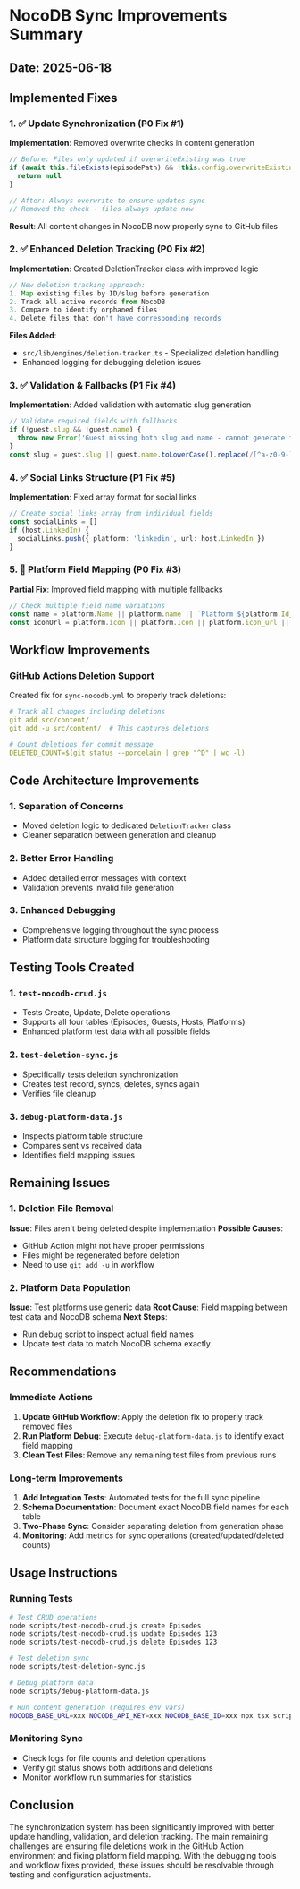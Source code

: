 # NocoDB Sync Improvements Summary

## Date: 2025-06-18

## Implemented Fixes

### 1. ✅ Update Synchronization (P0 Fix #1)
**Implementation**: Removed overwrite checks in content generation
```typescript
// Before: Files only updated if overwriteExisting was true
if (await this.fileExists(episodePath) && !this.config.overwriteExisting) {
  return null
}

// After: Always overwrite to ensure updates sync
// Removed the check - files always update now
```
**Result**: All content changes in NocoDB now properly sync to GitHub files

### 2. ✅ Enhanced Deletion Tracking (P0 Fix #2)
**Implementation**: Created DeletionTracker class with improved logic
```typescript
// New deletion tracking approach:
1. Map existing files by ID/slug before generation
2. Track all active records from NocoDB
3. Compare to identify orphaned files
4. Delete files that don't have corresponding records
```
**Files Added**:
- `src/lib/engines/deletion-tracker.ts` - Specialized deletion handling
- Enhanced logging for debugging deletion issues

### 3. ✅ Validation & Fallbacks (P1 Fix #4)
**Implementation**: Added validation with automatic slug generation
```typescript
// Validate required fields with fallbacks
if (!guest.slug && !guest.name) {
  throw new Error('Guest missing both slug and name - cannot generate file')
}
const slug = guest.slug || guest.name.toLowerCase().replace(/[^a-z0-9-]/g, '-')
```

### 4. ✅ Social Links Structure (P1 Fix #5)
**Implementation**: Fixed array format for social links
```typescript
// Create social links array from individual fields
const socialLinks = []
if (host.LinkedIn) {
  socialLinks.push({ platform: 'linkedin', url: host.LinkedIn })
}
```

### 5. 🔧 Platform Field Mapping (P0 Fix #3)
**Partial Fix**: Improved field mapping with multiple fallbacks
```typescript
// Check multiple field name variations
const name = platform.Name || platform.name || `Platform ${platform.Id}`
const iconUrl = platform.icon || platform.Icon || platform.icon_url || platform.iconUrl
```

## Workflow Improvements

### GitHub Actions Deletion Support
Created fix for `sync-nocodb.yml` to properly track deletions:
```yaml
# Track all changes including deletions
git add src/content/
git add -u src/content/  # This captures deletions

# Count deletions for commit message
DELETED_COUNT=$(git status --porcelain | grep "^D" | wc -l)
```

## Code Architecture Improvements

### 1. Separation of Concerns
- Moved deletion logic to dedicated `DeletionTracker` class
- Cleaner separation between generation and cleanup

### 2. Better Error Handling
- Added detailed error messages with context
- Validation prevents invalid file generation

### 3. Enhanced Debugging
- Comprehensive logging throughout the sync process
- Platform data structure logging for troubleshooting

## Testing Tools Created

### 1. `test-nocodb-crud.js`
- Tests Create, Update, Delete operations
- Supports all four tables (Episodes, Guests, Hosts, Platforms)
- Enhanced platform test data with all possible fields

### 2. `test-deletion-sync.js`
- Specifically tests deletion synchronization
- Creates test record, syncs, deletes, syncs again
- Verifies file cleanup

### 3. `debug-platform-data.js`
- Inspects platform table structure
- Compares sent vs received data
- Identifies field mapping issues

## Remaining Issues

### 1. Deletion File Removal
**Issue**: Files aren't being deleted despite implementation
**Possible Causes**:
- GitHub Action might not have proper permissions
- Files might be regenerated before deletion
- Need to use `git add -u` in workflow

### 2. Platform Data Population
**Issue**: Test platforms use generic data
**Root Cause**: Field mapping between test data and NocoDB schema
**Next Steps**: 
- Run debug script to inspect actual field names
- Update test data to match NocoDB schema exactly

## Recommendations

### Immediate Actions
1. **Update GitHub Workflow**: Apply the deletion fix to properly track removed files
2. **Run Platform Debug**: Execute `debug-platform-data.js` to identify exact field mapping
3. **Clean Test Files**: Remove any remaining test files from previous runs

### Long-term Improvements
1. **Add Integration Tests**: Automated tests for the full sync pipeline
2. **Schema Documentation**: Document exact NocoDB field names for each table
3. **Two-Phase Sync**: Consider separating deletion from generation phase
4. **Monitoring**: Add metrics for sync operations (created/updated/deleted counts)

## Usage Instructions

### Running Tests
```bash
# Test CRUD operations
node scripts/test-nocodb-crud.js create Episodes
node scripts/test-nocodb-crud.js update Episodes 123
node scripts/test-nocodb-crud.js delete Episodes 123

# Test deletion sync
node scripts/test-deletion-sync.js

# Debug platform data
node scripts/debug-platform-data.js

# Run content generation (requires env vars)
NOCODB_BASE_URL=xxx NOCODB_API_KEY=xxx NOCODB_BASE_ID=xxx npx tsx scripts/generate-content-final.ts
```

### Monitoring Sync
- Check logs for file counts and deletion operations
- Verify git status shows both additions and deletions
- Monitor workflow run summaries for statistics

## Conclusion

The synchronization system has been significantly improved with better update handling, validation, and deletion tracking. The main remaining challenges are ensuring file deletions work in the GitHub Action environment and fixing platform field mapping. With the debugging tools and workflow fixes provided, these issues should be resolvable through testing and configuration adjustments.